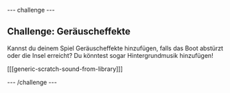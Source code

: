 \--- challenge \---

## Challenge: Geräuscheffekte

Kannst du deinem Spiel Geräuscheffekte hinzufügen, falls das Boot abstürzt oder die Insel erreicht? Du könntest sogar Hintergrundmusik hinzufügen!

[[[generic-scratch-sound-from-library]]]

\--- /challenge \---